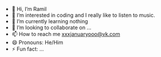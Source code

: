 - 👋 Hi, I’m Ramil
- 👀 I’m interested in coding and I really like to listen to music.
- 🌱 I’m currently learning nothing
- 💞️ I’m looking to collaborate on ...
- 📫 How to reach me xxxjanuaryooo@vk.com
- 😄 Pronouns: He/Him
- ⚡ Fun fact: ...

<!---
xxxjanuaryooo/xxxjanuaryooo is a ✨ special ✨ repository because its `README.md` (this file) appears on your GitHub profile.
You can click the Preview link to take a look at your changes.
--->
